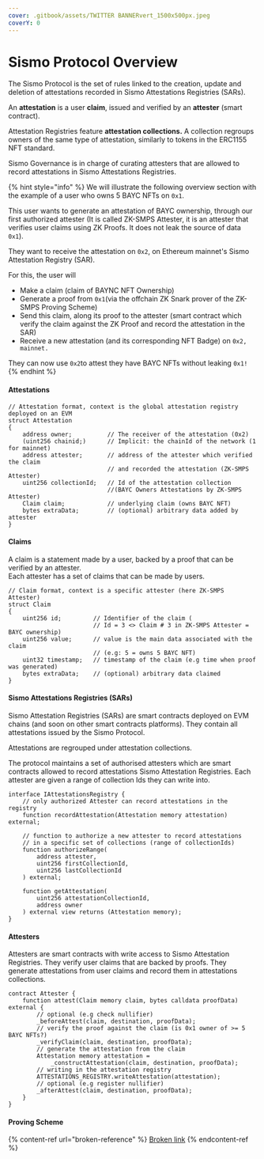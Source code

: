 ```yaml
---
cover: .gitbook/assets/TWITTER BANNERvert_1500x500px.jpeg
coverY: 0
---
```


# Sismo Protocol Overview

The Sismo Protocol is the set of rules linked to the creation, update and deletion of attestations recorded in Sismo Attestations Registries (SARs).

An **attestation** is a user **claim**, issued and verified by an **attester** (smart contract).

Attestation Registries feature **attestation collections.** A collection regroups owners of the same type of attestation, similarly to tokens in the ERC1155 NFT standard.

Sismo Governance is in charge of curating attesters that are allowed to record attestations in Sismo Attestations Registries.

{% hint style="info" %}
We will illustrate the following overview section with the example of a user who owns 5 BAYC NFTs on `0x1`.&#x20;

This user wants to generate an attestation of BAYC ownership, through our first authorized attester (It is called ZK-SMPS Attester, it is an attester that verifies user claims using ZK Proofs. It does not leak the source of data `0x1`).&#x20;

They want to receive the attestation on `0x2`, on Ethereum mainnet's Sismo Attestation Registry (SAR).

For this, the user will&#x20;

* Make a claim (claim of BAYNC NFT Ownership)
* Generate a proof from `0x1`(via the offchain ZK Snark prover of the ZK-SMPS Proving Scheme)
* Send this claim, along its proof to the attester (smart contract which verify the claim against the ZK Proof and record the attestation in the SAR)
* Receive a new attestation (and its corresponding NFT Badge) on `0x2, mainnet.`

They can now use `0x2`to attest they have BAYC NFTs without leaking `0x1!`
{% endhint %}

#### Attestations

```solidity
// Attestation format, context is the global attestation registry deployed on an EVM
struct Attestation
{
    address owner;          // The receiver of the attestation (0x2)
    (uint256 chainid;)      // Implicit: the chainId of the network (1 for mainnet)
    address attester;       // address of the attester which verified the claim
                            // and recorded the attestation (ZK-SMPS Attester)
    uint256 collectionId;   // Id of the attestation collection 
                            //(BAYC Owners Attestations by ZK-SMPS Attester)
    Claim claim;            // underlying claim (owns BAYC NFT)
    bytes extraData;        // (optional) arbitrary data added by attester
}

```

#### Claims

A claim is a statement made by a user, backed by a proof that can be verified by an attester. \
Each attester has a set of claims that can be made by users.

```solidity
// Claim format, context is a specific attester (here ZK-SMPS Attester)
struct Claim 
{
    uint256 id;         // Identifier of the claim (
                        // Id = 3 <> Claim # 3 in ZK-SMPS Attester = BAYC ownership)
    uint256 value;      // value is the main data associated with the claim
                        // (e.g: 5 = owns 5 BAYC NFT)
    uint32 timestamp;   // timestamp of the claim (e.g time when proof was generated)
    bytes extraData;    // (optional) arbitrary data claimed
}
```

#### Sismo Attestations Registries (SARs)

Sismo Attestation Registries (SARs) are smart contracts deployed on EVM chains (and soon on other smart contracts platforms). They contain all attestations issued by the Sismo Protocol.

Attestations are regrouped under attestation collections.&#x20;

The protocol maintains a set of authorised attesters which are smart contracts allowed to record attestations Sismo Attestation Registries. Each attester are given a range of collection Ids they can write into.

```solidity
interface IAttestationsRegistry {
    // only authorized Attester can record attestations in the registry
    function recordAttestation(Attestation memory attestation) external;
    
    // function to authorize a new attester to record attestations 
    // in a specific set of collections (range of collectionIds)
    function authorizeRange(
        address attester,
        uint256 firstCollectionId,
        uint256 lastCollectionId
    ) external;
    
    function getAttestation(
        uint256 attestationCollectionId,
        address owner
    ) external view returns (Attestation memory);
}
```

#### Attesters

Attesters are smart contracts with write access to Sismo Attestation Registries. They verify user claims that are backed by proofs. They generate attestations from user claims and record them in attestations collections.

```solidity
contract Attester {
    function attest(Claim memory claim, bytes calldata proofData) external {
        // optional (e.g check nullifier)
        _beforeAttest(claim, destination, proofData);
        // verify the proof against the claim (is 0x1 owner of >= 5 BAYC NFTs?)
        _verifyClaim(claim, destination, proofData);
        // generate the attestation from the claim
        Attestation memory attestation = 
            _constructAttestation(claim, destination, proofData);
        // writing in the attestation registry
        ATTESTATIONS_REGISTRY.writeAttestation(attestation);
        // optional (e.g register nullifier)
        _afterAttest(claim, destination, proofData);
    }
}
```

#### Proving Scheme



{% content-ref url="broken-reference" %}
[Broken link](broken-reference)
{% endcontent-ref %}
